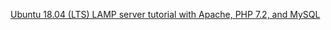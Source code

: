 [Ubuntu 18.04 (LTS) LAMP server tutorial with Apache, PHP 7.2, and MySQL](https://www.howtoforge.com/tutorial/install-apache-with-php-and-mysql-on-ubuntu-18-04-lamp/)
